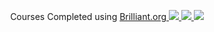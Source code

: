 <p align="center"
  <h1>Courses Completed using <a href="brilliant.org">Brilliant.org

<img src="https://imgur.com/WEfQGPT.png">
<img src="https://imgur.com/qgCbXS7.png">
<img src="https://imgur.com/CRYodHK.png">
